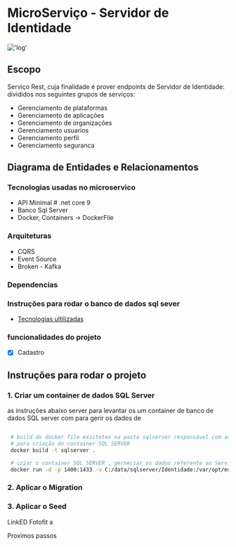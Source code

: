 # MicroServiço - Servidor de Identidade

!['log'](https://encrypted-tbn0.gstatic.com/images?q=tbn:ANd9GcQiPP0R_WzjKlBQK6VqAlub2zWNIH0FGp3vc2vE7nf5Qs1a8AydETXaszk9Uh0dN-RaaJs&usqp=CAU)

## Escopo 

Serviço Rest, cuja finalidade é prover endpoints de Servidor de Identidade: divididos nos seguintes grupos de serviços:


+ Gerenciamento de plataformas    
+ Gerenciamento de aplicações
+ Gerenciamento de organizações
+ Gerenciamento usuarios
+ Gerenciamento perfil
+ Gerenciamento seguranca


## Diagrama de Entidades e Relacionamentos 


### Tecnologias usadas no microservico

+ API Minimal # .net core 9
+ Banco Sql Server
+ Docker, Containers -> DockerFile



### Arquiteturas

+ CQRS
+ Event Source
+ Broken - Kafka

### Dependencias 




### Instruções para rodar o banco de dados sql sever 

- <a href="#-tec">Tecnologias ultilizadas<a/>

### funcionalidades do projeto

- [x] Cadastro


## Instruções para rodar o projeto 

### 1. Criar um container  de dados SQL Server

as instruções abaixo server para levantar os um container de banco de dados SQL server com para gerir os dados de 
```bash

 # build do docker file exsiteten na pasta sqlserver responsável com as configurações 
 # para criação do container SQL SERVER
 docker build -t sqlserver .

 # criar o container SQL SERVER , gerneciar os dados referente ao Servidor de Identidade exporto a porta 1400
 docker run -d -p 1400:1433 -v C:/data/sqlserver/Identidade:/var/opt/mssql/data --name sqlserver-ID sqlserver

```

 ### 2. Aplicar o Migration 


 ### 3. Aplicar o Seed 


 LinkED
 Fotofit a

 Proximos passos
